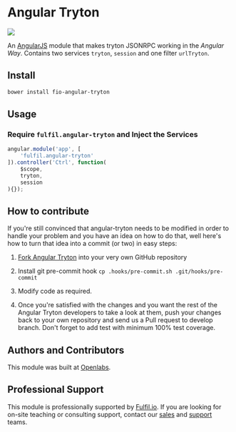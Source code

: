 Angular Tryton
==============

![](example/images/ng-tryton-logo.png)

An [AngularJS](https://github.com/angular/angular.js) module that makes tryton JSONRPC
working in the *Angular Way*. Contains two services `tryton`, `session` and one 
filter `urlTryton`.


Install
-------

```bash
bower install fio-angular-tryton
```

Usage
-----

### Require `fulfil.angular-tryton` and Inject the Services

```javascript
angular.module('app', [
    'fulfil.angular-tryton'
]).controller('Ctrl', function(
    $scope,
    tryton,
	session
){});
```


How to contribute
-----------------

If you're still convinced that angular-tryton needs to be modified in order to handle
your problem and you have an idea on how to do that, well here's how to turn that idea
into a commit (or two) in easy steps:

1. [Fork Angular Tryton](http://github.com/fulfilio/angular-tryton) into your very 
   own GitHub repository

2. Install git pre-commit hook `cp .hooks/pre-commit.sh .git/hooks/pre-commit`

3. Modify code as required.

4. Once you're satisfied with the changes and you want the rest of the Angular Tryton
   developers to take a look at them, push your changes back to your own repository and
   send us a Pull request to develop branch. Don't forget to add test with minimum 100%
   test coverage.


Authors and Contributors
------------------------

This module was built at [Openlabs](http://www.openlabs.co.in).


Professional Support
--------------------

This module is professionally supported by [Fulfil.io](http://www.fulfil.io).
If you are looking for on-site teaching or consulting support, contact our
[sales](mailto:sales@fulfil.io) and [support](mailto:support@fulfil.io) teams.
